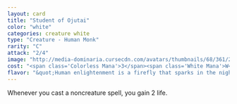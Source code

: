 ```yaml
---
layout: card
title: "Student of Ojutai"
color: "white"
categories: creature white
type: "Creature - Human Monk"
rarity: "C"
attack: "2/4"
image: "http://media-dominaria.cursecdn.com/avatars/thumbnails/68/361/200/283/635618447394464635.png"
cost: "<span class='Colorless Mana'>3</span><span class='White Mana'>W</span>"
flavor: "&quot;Human enlightenment is a firefly that sparks in the night. Dragon enlightenment is a beacon that disperses all darkness.&quot;"
---
```


Whenever you cast a noncreature spell, you gain 2 life.
